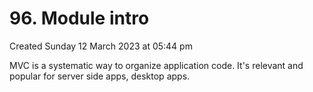 # 96. Module intro
Created Sunday 12 March 2023 at 05:44 pm

MVC is a systematic way to organize application code. It's relevant and popular for  server side apps, desktop apps.